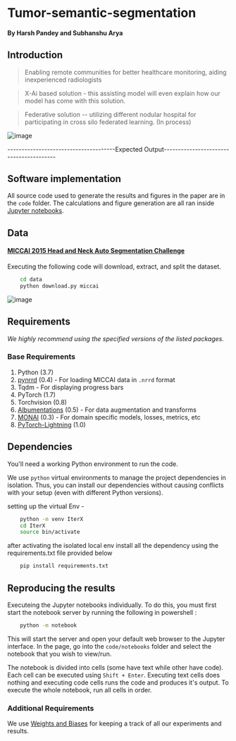 # Tumor-semantic-segmentation

#### By Harsh Pandey and Subhanshu Arya

## Introduction


> Enabling remote communities for better healthcare monitoring, aiding inexperienced radiologists

> X-Ai based solution - this assisting model will even explain how our model has come with this solution.
 
> Federative solution -- utilizing different nodular hospital for participating in cross silo federated learning. (In process)

![image](https://user-images.githubusercontent.com/76607486/200162209-7bd08d68-7276-4d2a-ae85-c7be999866a8.png)

--------------------------------------Expected Output---------------------------------------- 


## Software implementation

All source code used to generate the results and figures in the paper are in
the `code` folder.
The calculations and figure generation are all ran inside
[Jupyter notebooks](http://jupyter.org/).


## Data

#### [MICCAI 2015 Head and Neck Auto Segmentation Challenge](http://www.imagenglab.com/wiki/mediawiki/index.php?title=2015_MICCAI_Challenge)

Executing the following code will download, extract, and split the dataset.

```bash
    cd data
    python download.py miccai
```

![image](https://user-images.githubusercontent.com/76607486/200163824-01b5d438-402b-41a3-9044-53cfb0771bb4.png)

## Requirements

*We highly recommend using the specified versions of the listed packages.*

### Base Requirements

1. Python (3.7)
2. [pynrrd](https://github.com/mhe/pynrrd) (0.4) - For loading MICCAI data in `.nrrd` format
3. Tqdm - For displaying progress bars
4. PyTorch (1.7)
5. Torchvision (0.8)
6. [Albumentations](https://github.com/albumentations-team/albumentations) (0.5) - For data augmentation and transforms
7. [MONAI](https://github.com/Project-MONAI/MONAI) (0.3) - For domain specific models, losses, metrics, etc
8. [PyTorch-Lightning](https://github.com/PyTorchLightning/pytorch-lightning) (1.0)

## Dependencies

You'll need a working Python environment to run the code.

We use `python` virtual environments to manage the project dependencies in
isolation.
Thus, you can install our dependencies without causing conflicts with your
setup (even with different Python versions).

setting up the virtual Env -

``` bash
    python -m venv IterX
    cd IterX
    source bin/activate
```
after activating the isolated local env install all the dependency using the requirements.txt file provided below

``` bash
    pip install requirements.txt
```


## Reproducing the results


Executeing the Jupyter notebooks individually.
To do this, you must first start the notebook server by running the following in powershell :

``` bash
    python -m notebook 
```

This will start the server and open your default web browser to the Jupyter
interface. In the page, go into the `code/notebooks` folder and select the
notebook that you wish to view/run.

The notebook is divided into cells (some have text while other have code).
Each cell can be executed using `Shift + Enter`.
Executing text cells does nothing and executing code cells runs the code
and produces it's output.
To execute the whole notebook, run all cells in order.

### Additional Requirements

We use [Weights and Biases](https://github.com/wandb/client) for keeping a track of all our experiments and results.

